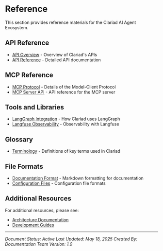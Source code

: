 # Reference

This section provides reference materials for the Clariad AI Agent Ecosystem.

## API Reference

- [API Overview](api-overview.md) - Overview of Clariad's APIs
- [API Reference](api-reference.md) - Detailed API documentation

## MCP Reference

- [MCP Protocol](mcp-protocol.md) - Details of the Model-Client Protocol
- [MCP Server API](mcp-server-api.md) - API reference for the MCP server

## Tools and Libraries

- [LangGraph Integration](langgraph-integration.md) - How Clariad uses LangGraph
- [Langfuse Observability](langfuse-observability.md) - Observability with Langfuse

## Glossary

- [Terminology](glossary.md) - Definitions of key terms used in Clariad

## File Formats

- [Documentation Format](documentation-format.md) - Markdown formatting for documentation
- [Configuration Files](configuration-files.md) - Configuration file formats

## Additional Resources

For additional resources, please see:

- [Architecture Documentation](/docs/architecture/README.md)
- [Development Guides](/docs/guides/README.md)

---

*Document Status: Active*
*Last Updated: May 18, 2025*
*Created By: Documentation Team*
*Version: 1.0*
